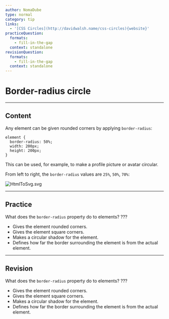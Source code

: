 ```yaml
---
author: NomaDube
type: normal
category: tip
links:
  - '[CSS Circles](http://davidwalsh.name/css-circles){website}'
practiceQuestion:
  formats:
    - fill-in-the-gap
  context: standalone
revisionQuestion:
  formats:
    - fill-in-the-gap
  context: standalone
---
```


# Border-radius circle


---

## Content

Any element can be given rounded corners by applying `border-radius`:

```plain-text
element {
  border-radius: 50%;
  width: 200px;
  height: 200px;
}
```

This can be used, for example, to make a profile picture or avatar circular.

From left to right, the `border-radius` values are `25%`, `50%`, `70%`:

![HtmlToSvg.svg](https://img.enkipro.com/f7bc49d019e7a2e0b5aa8bbaa80c1e6d.png)


---

## Practice

What does the `border-radius` property do to elements? ???

- Gives the element rounded corners.
- Gives the element square corners.
- Makes a circular shadow for the element.
- Defines how far the border surrounding the element is from the actual element.


---

## Revision

What does the `border-radius` property do to elements? ???

- Gives the element rounded corners.
- Gives the element square corners.
- Makes a circular shadow for the element.
- Defines how far the border surrounding the element is from the actual element.
